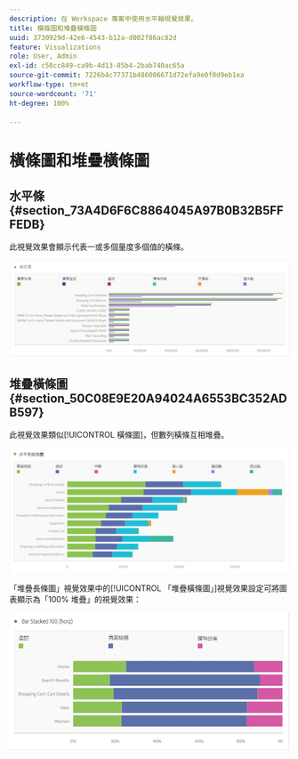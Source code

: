 ```yaml
---
description: 在 Workspace 專案中使用水平軸視覺效果。
title: 橫條圖和堆疊橫條圖
uuid: 3730929d-42e6-4543-b12a-d002f86ac82d
feature: Visualizations
role: User, Admin
exl-id: c50cc849-ca9b-4d13-85b4-2bab740ac65a
source-git-commit: 7226b4c77371b486006671d72efa9e0f0d9eb1ea
workflow-type: tm+mt
source-wordcount: '71'
ht-degree: 100%

---
```


# 橫條圖和堆疊橫條圖

## 水平條 {#section_73A4D6F6C8864045A97B0B32B5FFFEDB}

此視覺效果會顯示代表一或多個量度多個值的橫條。

![](assets/horizontal_bar.png)

## 堆疊橫條圖 {#section_50C08E9E20A94024A6553BC352ADB597}

此視覺效果類似[!UICONTROL 橫條圖]，但數列橫條互相堆疊。

![](assets/horizontal-bar-stacked.png)

「堆疊長條圖」視覺效果中的[!UICONTROL 「堆疊橫條圖」]視覺效果設定可將圖表顯示為「100% 堆疊」的視覺效果：

![](assets/horizstacked100.png)

